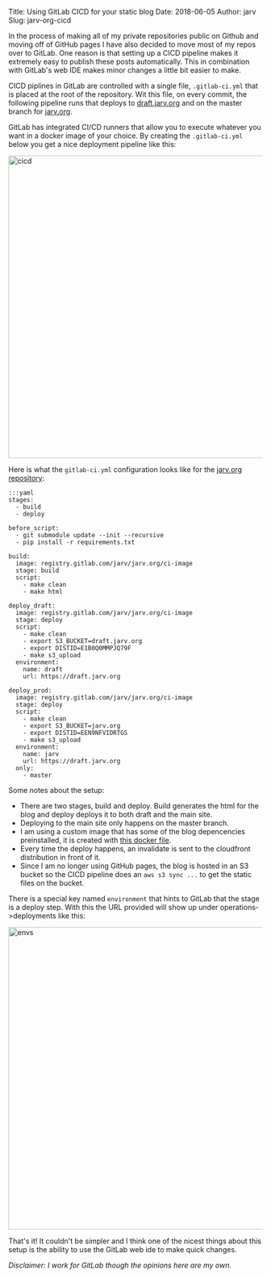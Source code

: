 Title: Using GitLab CICD for your static blog
Date: 2018-06-05
Author: jarv
Slug: jarv-org-cicd

In the process of making all of my private repositories public on Github and moving off of GitHub
pages I have also decided to move most of my repos over to GitLab. 
One reason is that setting up a CICD pipeline makes it 
extremely easy to publish these posts automatically. This in combination with GitLab's
web IDE makes minor changes a little bit easier to make.

CICD piplines in GitLab are controlled with a single file, `.gitlab-ci.yml` that is placed
at the root of the repository.
Wit this file, on every commit, the following pipeline runs that deploys to [draft.jarv.org](https://draft.jarv.org)
and on the master branch for [jarv.org](https://jarv.org).

GitLab has integrated CI/CD runners that allow you to execute whatever you want in a docker
image of your choice. By creating the `.gitlab-ci.yml` below you get a nice 
deployment pipeline like this:

<img src="{attach}static/jarv-cicd.png" width="600px" alt="cicd"/>

Here is what the `gitlab-ci.yml` configuration looks like for the [jarv.org repository](https://gitlab.com/jarv/jarv.org/blob/master/.gitlab-ci.yml):

```
:::yaml
stages:
  - build
  - deploy

before_script:
  - git submodule update --init --recursive
  - pip install -r requirements.txt

build:
  image: registry.gitlab.com/jarv/jarv.org/ci-image
  stage: build
  script:
    - make clean
    - make html

deploy_draft:
  image: registry.gitlab.com/jarv/jarv.org/ci-image
  stage: deploy
  script:
    - make clean
    - export S3_BUCKET=draft.jarv.org
    - export DISTID=E1B0Q0MMPJQ79F
    - make s3_upload
  environment:
    name: draft
    url: https://draft.jarv.org

deploy_prod:
  image: registry.gitlab.com/jarv/jarv.org/ci-image
  stage: deploy
  script:
    - make clean
    - export S3_BUCKET=jarv.org
    - export DISTID=EEN9NFVIDRTGS
    - make s3_upload
  environment:
    name: jarv 
    url: https://draft.jarv.org
  only:
    - master
```

Some notes about the setup:

* There are two stages, build and deploy. Build generates the html for the blog and deploy deploys it to both draft and the main site.
* Deploying to the main site only happens on the master branch.
* I am using a custom image that has some of the blog depencencies preinstalled, it is created with [this docker file](https://gitlab.com/jarv/jarv.org/blob/master/Dockerfile-ci).
* Every time the deploy happens, an invalidate is sent to the cloudfront distribution in front of it.
* Since I am no longer using GitHub pages, the blog is hosted in an S3 bucket so the CICD pipeline does an `aws s3 sync ...` to get the static files on the bucket.

There is a special key named `environment` that hints to GitLab that the stage is a deploy step. With this the URL provided will show up under operations->deployments like this:


<img src="{attach}static/jarv-envs.png" width="600px" alt="envs"/>

That's it! It couldn't be simpler and I think one of the nicest things about this setup is the ability to use the GitLab web ide to make quick changes.

_Disclaimer: I work for GitLab though the opinions here are my own._
